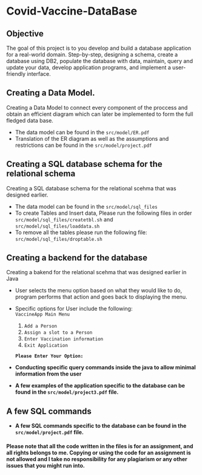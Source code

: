 # Covid-Vaccine-DataBase


## Objective

The goal of this project is to you develop and build a database application for a real-world domain. Step-by-step, designing a schema, create a database using DB2, populate the database with data, maintain, query and update your data, develop application programs, and implement a user-friendly interface. 

## Creating a Data Model.

Creating a Data Model to connect every component of the proccess and obtain an efficient diagram which can later be implemented to form the full fledged data base. 

- The data model can be found in the `src/model/ER.pdf`
- Translation of the ER diagram as well as the assumptions and restrictions can be found in the `src/model/project.pdf`

## Creating a SQL database schema for the relational schema

Creating a SQL database schema for the relational scehma that was designed earlier. 
- The data model can be found in the `src/model/sql_files`
- To create Tables and Insert data, Please run the following files in order `src/model/sql_files/createtbl.sh` and `src/model/sql_files/loaddata.sh`
- To remove all the tables please run the following file: `src/model/sql_files/droptable.sh`

## Creating a backend for the database 
Creating a bakend for the relational scehma that was designed earlier in Java
- User selects the menu option based on what they would like to do, program performs that action and goes back to displaying the menu.
- Specific options for User include the following: <br>
  `VaccineApp Main Menu`<br>
     1. `Add a Person`<br>
     2. `Assign a slot to a Person`<br>
     3. `Enter Vaccination information`<br>
     4. `Exit Application`<b>
    
  `Please Enter Your Option:`<br>
- Conducting specific query commands inside the java to allow minimal information from the user
- A few examples of the application specific to the database can be found in the `src/model/project3.pdf` file.

## A few SQL commands
- A few SQL commands specific to the database can be found in the `src/model/project.pdf` file.






#### Please note that all the code written in the files is for an assignment, and all rights belongs to me. Copying or using the code for an assignment is not allowed and I take no responsibility for any plagiarism or any other issues that you might run into.

